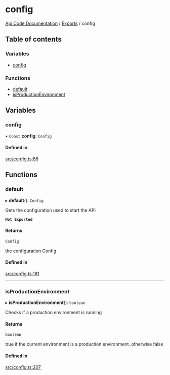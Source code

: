 # config
 
[Api Code Documentation](../README.md) / [Exports](../modules.md) / config

## Table of contents

### Variables

- [config](config.md#config)

### Functions

- [default](config.md#default)
- [isProductionEnvironment](config.md#isproductionenvironment)

## Variables

### config

• `Const` **config**: `Config`

#### Defined in

[src/config.ts:86](https://github.com/openkfw/TruBudget/blob/a06c11b/api/src/config.ts#L86)

## Functions

### default

▸ **default**(): `Config`

Gets the configuration used to start the API

**`Not Exported`**

#### Returns

`Config`

the configuration Config

#### Defined in

[src/config.ts:181](https://github.com/openkfw/TruBudget/blob/a06c11b/api/src/config.ts#L181)

___

### isProductionEnvironment

▸ **isProductionEnvironment**(): `boolean`

Checks if a production environment is running

#### Returns

`boolean`

true if the current environment is a production environment. otherwise false

#### Defined in

[src/config.ts:207](https://github.com/openkfw/TruBudget/blob/a06c11b/api/src/config.ts#L207)
